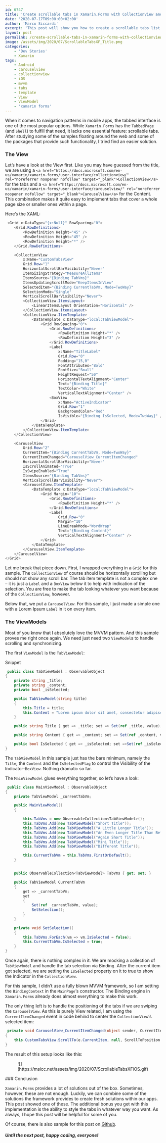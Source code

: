 ```yaml
---
id: 6747
title: 'Create scrollable tabs in Xamarin.Forms with CollectionView and CarouselView'
date: '2020-07-17T09:00:00+02:00'
author: 'Marco Siccardi'
excerpt: 'This post will show you how to create a scrollable tabs list that gets synchronized with items in a CarouselView in Xamarin.Forms.'
layout: post
permalink: /create-scrollable-tabs-in-xamarin-forms-with-collectionview-and-carouselview/
image: /assets/img/2020/07/ScrollableTabsXF_Title.png
categories:
    - 'Dev Stories'
    - Xamarin
tags:
    - Android
    - carouselview
    - collectionview
    - iOS
    - mvvm
    - tabs
    - template
    - View
    - ViewModel
    - 'xamarin forms'
---
```


When it comes to navigation patterns in mobile apps, the tabbed interface is one of the most popular options. While `Xamarin.Forms` has the `TabbedPage` (and `Shell`) to fulfill that need, it lacks one essential feature: scrollable tabs. After studying some of the samples floating around the web and some of the packages that provide such functionality, I tried find an easier solution.

### The View

Let’s have a look at the View first. Like you may have guessed from the title, we are using a `<a href="https://docs.microsoft.com/en-us/xamarin/xamarin-forms/user-interface/collectionview/" rel="noreferrer noopener nofollow" target="_blank">CollectionView</a>` for the tabs and a `<a href="https://docs.microsoft.com/en-us/xamarin/xamarin-forms/user-interface/carouselview/" rel="noreferrer noopener nofollow" target="_blank">CarouselView</a>` for the Content. This combination makes it quite easy to implement tabs that cover a whole page size or smaller ones within a page.

Here’s the XAML:

``` csharp
 <Grid x:DataType="{x:Null}" RowSpacing="0">
    <Grid.RowDefinitions>
        <RowDefinition Height="45" />
        <RowDefinition Height="45" />
        <RowDefinition Height="*" />
    </Grid.RowDefinitions>

    <CollectionView
        x:Name="CustomTabsView"
        Grid.Row="1"
        HorizontalScrollBarVisibility="Never"
        ItemSizingStrategy="MeasureAllItems"
        ItemsSource="{Binding TabVms}"
        ItemsUpdatingScrollMode="KeepItemsInView"
        SelectedItem="{Binding CurrentTabVm, Mode=TwoWay}"
        SelectionMode="Single"
        VerticalScrollBarVisibility="Never">
        <CollectionView.ItemsLayout>
            <LinearItemsLayout Orientation="Horizontal" />
        </CollectionView.ItemsLayout>
        <CollectionView.ItemTemplate>
            <DataTemplate x:DataType="local:TabViewModel">
                <Grid RowSpacing="0">
                    <Grid.RowDefinitions>
                        <RowDefinition Height="*" />
                        <RowDefinition Height="3" />
                    </Grid.RowDefinitions>
                    <Label
                        x:Name="TitleLabel"
                        Grid.Row="0"
                        Padding="15,0"
                        FontAttributes="Bold"
                        FontSize="Small"
                        HeightRequest="50"
                        HorizontalTextAlignment="Center"
                        Text="{Binding Title}"
                        TextColor="White"
                        VerticalTextAlignment="Center" />
                    <BoxView
                        x:Name="ActiveIndicator"
                        Grid.Row="1"
                        BackgroundColor="Red"
                        IsVisible="{Binding IsSelected, Mode=TwoWay}" />
                </Grid>
            </DataTemplate>
        </CollectionView.ItemTemplate>
    </CollectionView>

    <CarouselView
        Grid.Row="2"
        CurrentItem="{Binding CurrentTabVm, Mode=TwoWay}"
        CurrentItemChanged="CarouselView_CurrentItemChanged"
        HorizontalScrollBarVisibility="Never"
        IsScrollAnimated="True"
        IsSwipeEnabled="True"
        ItemsSource="{Binding TabVms}"
        VerticalScrollBarVisibility="Never">
        <CarouselView.ItemTemplate>
            <DataTemplate x:DataType="local:TabViewModel">
                <Grid Margin="10">
                    <Grid.RowDefinitions>
                        <RowDefinition Height="*" />
                    </Grid.RowDefinitions>
                    <Label
                        Grid.Row="0"
                        Margin="10"
                        LineBreakMode="WordWrap"
                        Text="{Binding Content}"
                        VerticalTextAlignment="Center" />
                </Grid>
            </DataTemplate>
        </CarouselView.ItemTemplate>
    </CarouselView>
</Grid>
```
 
Let me break that piece down. First, I wrapped everything in a `Grid` for this sample. The `CollectionView` of course should be horizontally scrolling but should not show any scroll bar. The tab item template is not a complex one – it is just a `Label` and a `BoxView` below it to help with indication of the selection. You are free to make the tab looking whatever you want because of the `CollectionView`, however.

Below that, we put a `CarouselView`. For this sample, I just made a simple one with a Lorem Ipsum `Label` in it on every item.

### The ViewModels

Most of you know that I absolutely love the MVVM pattern. And this sample proves me right once again. We need just need two `ViewModel`s to handle scrolling and synchronizing.

The first `ViewModel` is the `TabViewModel`:

Snippet

``` csharp
 public class TabViewModel : ObservableObject
{
    private string _title;
    private string _content;
    private bool _isSelected;

    public TabViewModel(string title)
    {
        this.Title = title;
        this.Content = "Lorem ipsum dolor sit amet, consectetur adipiscing elit, sed do eiusmod tempor incididunt ut labore et dolore magna aliqua. Tempor id eu nisl nunc mi ipsum faucibus vitae aliquet. Turpis egestas integer eget aliquet nibh praesent tristique magna. In fermentum posuere urna nec tincidunt. Vitae congue eu consequat ac felis donec et odio pellentesque. Augue lacus viverra vitae congue. Viverra vitae congue eu consequat. Orci nulla pellentesque dignissim enim sit amet venenatis urna. Et ultrices neque ornare aenean euismod elementum nisi. Id consectetur purus ut faucibus pulvinar. In cursus turpis massa tincidunt. Egestas pretium aenean pharetra magna. Et pharetra pharetra massa massa ultricies mi quis. Nunc sed blandit libero volutpat. Purus viverra accumsan in nisl nisi scelerisque eu ultrices vitae.";
    }

    public string Title { get => _title; set => Set(ref _title, value); }

    public string Content { get => _content; set => Set(ref _content, value); }

    public bool IsSelected { get => _isSelected; set =>Set(ref _isSelected, value); }
}
```
 
The `TabViewModel` in this sample just has the bare minimum, namely the `Title`, the `Content` and the `IsSelectedFlag` to control the Visibility of the Indicator-`BoxView`. Nothing dramatic so far.

The `MainViewModel` glues everything together, so let’s have a look:

``` csharp
 public class MainViewModel : ObservableObject
{
    private TabViewModel _currentTabVm;

    public MainViewModel()
    {

        this.TabVms = new ObservableCollection<TabViewModel>();
        this.TabVms.Add(new TabViewModel("Short Title"));
        this.TabVms.Add(new TabViewModel("A Little Longer Title"));
        this.TabVms.Add(new TabViewModel("An Even Longer Title Than Before"));
        this.TabVms.Add(new TabViewModel("Again Short Title"));
        this.TabVms.Add(new TabViewModel("Mini Title"));
        this.TabVms.Add(new TabViewModel("Different Title"));

        this.CurrentTabVm = this.TabVms.FirstOrDefault();
    }


    public ObservableCollection<TabViewModel> TabVms { get; set; } 

    public TabViewModel CurrentTabVm 
    { 
        get => _currentTabVm;
        set
        {
            Set(ref _currentTabVm, value);
            SetSelection();
        }
    }

    private void SetSelection()
    {
        this.TabVms.ForEach(vm => vm.IsSelected = false);
        this.CurrentTabVm.IsSelected = true;
    }
}
```
 
Once again, there is nothing complex in it. We are mocking a collection of `TabViewModel` and handle the tab selection via Binding. After the current item got selected, we are setting the `IsSelected` property on it to true to show the Indicator in the `CollectionView`.

For this sample, I didn’t use a fully blown MVVM framework, so I am setting the `BindingContext` in the `MainPage`‘s constructor. The Binding engine in `Xamarin.Forms` already does almost everything to make this work.

The only thing left is to handle the positioning of the tabs if we are swiping the `CarouselView`. As this is purely View related, I am using the `CurrentItemChanged` event in code behind to center the `CollectionView`‘s selected item:

``` csharp
 private void CarouselView_CurrentItemChanged(object sender, CurrentItemChangedEventArgs e)
{
    this.CustomTabsView.ScrollTo(e.CurrentItem, null, ScrollToPosition.Center, true);
}
```
 
The result of this setup looks like this:

<div class="wp-block-image"><figure class="aligncenter size-full">![](https://msicc.net/assets/img/2020/07/ScrollableTabsXFiOS.gif)</figure></div>### Conclusion

`Xamarin.Forms` provides a lot of solutions out of the box. Sometimes, however, these are not enough. Luckily, we can combine some of the solutions the framework provides to create fresh solutions within our apps. This post showed one of these. The additional bonus you get with this implementation is the ability to style the tabs in whatever way you want. As always, I hope this post will be helpful for some of you.

Of course, there is also sample for this post on [Github](https://github.com/MSicc/CustomTabViewSample).

##### Until the next post, happy coding, everyone!